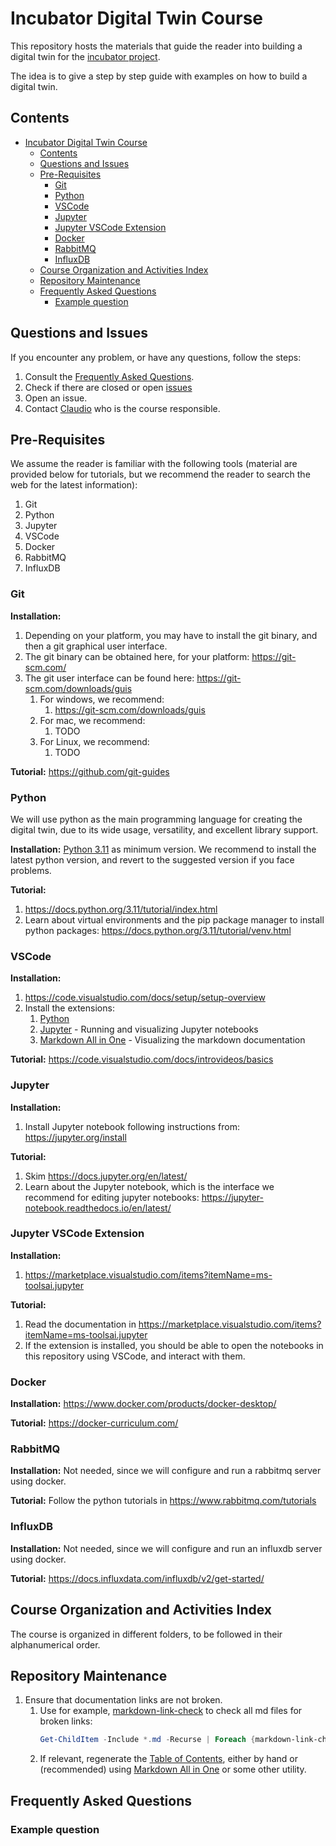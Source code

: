 # Incubator Digital Twin Course

This repository hosts the materials that guide the reader into building a digital twin for the [incubator project](https://github.com/INTO-CPS-Association/example_digital-twin_incubator).

The idea is to give a step by step guide with examples on how to build a digital twin.

## Contents
- [Incubator Digital Twin Course](#incubator-digital-twin-course)
  - [Contents](#contents)
  - [Questions and Issues](#questions-and-issues)
  - [Pre-Requisites](#pre-requisites)
    - [Git](#git)
    - [Python](#python)
    - [VSCode](#vscode)
    - [Jupyter](#jupyter)
    - [Jupyter VSCode Extension](#jupyter-vscode-extension)
    - [Docker](#docker)
    - [RabbitMQ](#rabbitmq)
    - [InfluxDB](#influxdb)
  - [Course Organization and Activities Index](#course-organization-and-activities-index)
  - [Repository Maintenance](#repository-maintenance)
  - [Frequently Asked Questions](#frequently-asked-questions)
    - [Example question](#example-question)

## Questions and Issues

If you encounter any problem, or have any questions, follow the steps:
1. Consult the [Frequently Asked Questions](#frequently-asked-questions).
2. Check if there are closed or open [issues](https://github.com/clagms/IncubatorDTCourse/issues)
3. Open an issue.
4. Contact [Claudio](mailto:claudio.gomes@ece.au.dk) who is the course responsible.

## Pre-Requisites

We assume the reader is familiar with the following tools (material are provided below for tutorials, but we recommend the reader to search the web for the latest information):
1. Git
2. Python
3. Jupyter
4. VSCode
5. Docker
6. RabbitMQ
7. InfluxDB

### Git

**Installation:**
1. Depending on your platform, you may have to install the git binary, and then a git graphical user interface.
2. The git binary can be obtained here, for your platform: https://git-scm.com/
3. The git user interface can be found here: https://git-scm.com/downloads/guis
   1. For windows, we recommend:
      1. https://git-scm.com/downloads/guis
   2. For mac, we recommend: 
      1. TODO
   3. For Linux, we recommend:
      1. TODO

**Tutorial:** https://github.com/git-guides

### Python

We will use python as the main programming language for creating the digital twin, due to its wide usage, versatility, and excellent library support.

**Installation:** [Python 3.11](https://www.python.org/) as minimum version. We recommend to install the latest python version, and revert to the suggested version if you face problems.

**Tutorial:** 
1. https://docs.python.org/3.11/tutorial/index.html
2. Learn about virtual environments and the pip package manager to install python packages: https://docs.python.org/3.11/tutorial/venv.html

### VSCode

**Installation:** 
1. https://code.visualstudio.com/docs/setup/setup-overview
2. Install the extensions:
   1. [Python](https://marketplace.visualstudio.com/items?itemName=ms-python.python)
   2. [Jupyter](https://marketplace.visualstudio.com/items?itemName=ms-toolsai.jupyter) - Running and visualizing Jupyter notebooks
   3. [Markdown All in One](https://marketplace.visualstudio.com/items?itemName=yzhang.markdown-all-in-one) - Visualizing the markdown documentation

**Tutorial:** https://code.visualstudio.com/docs/introvideos/basics

### Jupyter

**Installation:** 
1. Install Jupyter notebook following instructions from: https://jupyter.org/install

**Tutorial:** 
1. Skim https://docs.jupyter.org/en/latest/
2. Learn about the Jupyter notebook, which is the interface we recommend for editing jupyter notebooks: https://jupyter-notebook.readthedocs.io/en/latest/

### Jupyter VSCode Extension

**Installation:** 
1. https://marketplace.visualstudio.com/items?itemName=ms-toolsai.jupyter

**Tutorial:** 
1. Read the documentation in https://marketplace.visualstudio.com/items?itemName=ms-toolsai.jupyter
2. If the extension is installed, you should be able to open the notebooks in this repository using VSCode, and interact with them.

### Docker

**Installation:** https://www.docker.com/products/docker-desktop/

**Tutorial:** https://docker-curriculum.com/

### RabbitMQ

**Installation:** Not needed, since we will configure and run a rabbitmq server using docker.

**Tutorial:** Follow the python tutorials in https://www.rabbitmq.com/tutorials 

### InfluxDB

**Installation:** Not needed, since we will configure and run an influxdb server using docker.

**Tutorial:** https://docs.influxdata.com/influxdb/v2/get-started/

## Course Organization and Activities Index

The course is organized in different folders, to be followed in their alphanumerical order.

## Repository Maintenance

1. Ensure that documentation links are not broken. 
   1. Use for example, [markdown-link-check](https://github.com/tcort/markdown-link-check) to check all md files for broken links:
      ```powershell
      Get-ChildItem -Include *.md -Recurse | Foreach {markdown-link-check --config .\markdown_link_check_config.json $_.fullname}
      ```
   2. If relevant, regenerate the [Table of Contents](#contents), either by hand or (recommended) using [Markdown All in One](https://marketplace.visualstudio.com/items?itemName=yzhang.markdown-all-in-one) or some other utility.

## Frequently Asked Questions

### Example question



